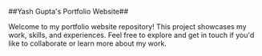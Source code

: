 ##Yash Gupta's Portfolio Website##

Welcome to my portfolio website repository! This project showcases my work, skills, and experiences. Feel free to explore and get in touch if you'd like to collaborate or learn more about my work.
